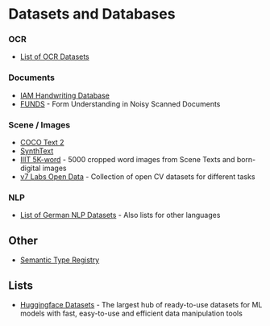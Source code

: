 # Datasets and Databases


### OCR
- [List of OCR Datasets](https://github.com/xinke-wang/OCRDatasets)
### Documents
- [IAM Handwriting Database](https://fki.tic.heia-fr.ch/databases/iam-handwriting-database)
- [FUNDS](https://guillaumejaume.github.io/FUNSD/) - Form Understanding in Noisy Scanned Documents

### Scene / Images
- [COCO Text 2](https://vision.cornell.edu/se3/coco-text-2/)
- [SynthText](https://www.robots.ox.ac.uk/~vgg/data/scenetext/)
- [IIIT 5K-word](https://cvit.iiit.ac.in/research/projects/cvit-projects/the-iiit-5k-word-dataset) - 5000 cropped word images from Scene Texts and born-digital images
- [v7 Labs Open Data](https://www.v7labs.com/open-datasets) - Collection of open CV datasets for different tasks

### NLP
- [List of German NLP Datasets](https://metatext.io/datasets-list/german-language) - Also lists for other languages

## Other
- [Semantic Type Registry](https://registry.apicrafter.io/)

## Lists 
- [Huggingface Datasets](https://github.com/huggingface/datasets) - The largest hub of ready-to-use datasets for ML models with fast, easy-to-use and efficient data manipulation tools
